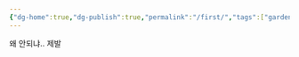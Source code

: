 ```yaml
---
{"dg-home":true,"dg-publish":true,"permalink":"/first/","tags":["gardenEntry"],"dgPassFrontmatter":true,"noteIcon":""}
---
```


왜 안되냐.. 제발 